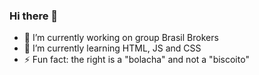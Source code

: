 ### Hi there 👋

- 🔭 I’m currently working on group Brasil Brokers
- 🌱 I’m currently learning HTML, JS and CSS
- ⚡ Fun fact: the right is a "bolacha" and not a "biscoito"

